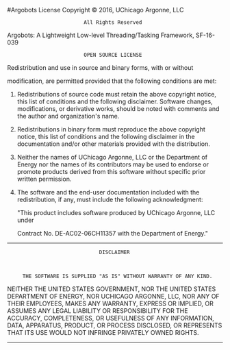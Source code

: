 #Argobots License
                  Copyright © 2016, UChicago Argonne, LLC

 

                             All Rights Reserved

 

   Argobots: A Lightweight Low-level Threading/Tasking Framework, SF-16-039

 

                             OPEN SOURCE LICENSE

 

Redistribution and use in source and binary forms, with or without

modification, are permitted provided that the following conditions are met:

 

1. Redistributions of source code must retain the above copyright notice, this list of conditions and the following disclaimer.  Software changes, modifications, or derivative works, should be noted with comments and the author and organization's name.

 

2. Redistributions in binary form must reproduce the above copyright notice, this list of conditions and the following disclaimer in the documentation and/or other materials provided with the distribution.

 

3. Neither the names of UChicago Argonne, LLC or the Department of Energy nor the names of its contributors may be used to endorse or promote products derived from this software without specific prior written permission.

 

4. The software and the end-user documentation included with the redistribution, if any, must include the following acknowledgment:

    "This product includes software produced by UChicago Argonne, LLC under

   Contract No. DE-AC02-06CH11357 with the Department of Energy."

 

 

********************************************************************************

                                  DISCLAIMER

 

         THE SOFTWARE IS SUPPLIED "AS IS" WITHOUT WARRANTY OF ANY KIND.

 

NEITHER THE UNITED STATES GOVERNMENT, NOR THE UNITED STATES DEPARTMENT OF ENERGY, NOR UCHICAGO ARGONNE, LLC, NOR ANY OF THEIR EMPLOYEES, MAKES ANY WARRANTY, EXPRESS OR IMPLIED, OR ASSUMES ANY LEGAL LIABILITY OR RESPONSIBILITY FOR THE ACCURACY, COMPLETENESS, OR USEFULNESS OF ANY INFORMATION, DATA, APPARATUS, PRODUCT, OR PROCESS DISCLOSED, OR REPRESENTS THAT ITS USE WOULD NOT INFRINGE PRIVATELY OWNED RIGHTS.

 

********************************************************************************

 